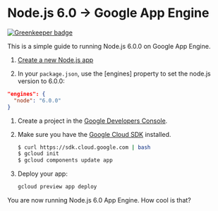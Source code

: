 # Node.js 6.0 -> Google App Engine

[![Greenkeeper badge](https://badges.greenkeeper.io/JustinBeckwith/node6-appengine.svg)](https://greenkeeper.io/)

This is a simple guide to running Node.js 6.0.0 on Google App Engine. 

1. [Create a new Node.js app](https://nodejs.org)

1. In your `package.json`, use the [engines] property to set the node.js version to 6.0.0:

  ```json
  "engines": {
    "node": "6.0.0"
  }
  ```

1. Create a project in the [Google Developers Console](https://console.developers.google.com/).

1. Make sure you have the [Google Cloud SDK](https://cloud.google.com/sdk/) installed. 

    ```sh
    $ curl https://sdk.cloud.google.com | bash 
    $ gcloud init
    $ gcloud components update app
    ```

1. Deploy your app:

    ```sh
    gcloud preview app deploy
    ```

You are now running Node.js 6.0 App Engine. How cool is that? 
